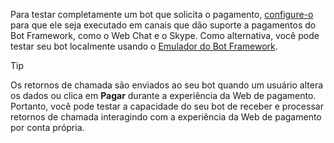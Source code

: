 Para testar completamente um bot que solicita o pagamento, [configure-o](~/bot-service-manage-channels.md) para que ele seja executado em canais que dão suporte a pagamentos do Bot Framework, como o Web Chat e o Skype. Como alternativa, você pode testar seu bot localmente usando o [Emulador do Bot Framework](~/bot-service-debug-emulator.md).

> [!TIP]
> Os retornos de chamada são enviados ao seu bot quando um usuário altera os dados ou clica em **Pagar** durante a experiência da Web de pagamento. Portanto, você pode testar a capacidade do seu bot de receber e processar retornos de chamada interagindo com a experiência da Web de pagamento por conta própria.
